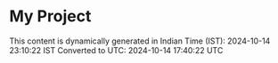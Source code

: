 # My Project

This content is dynamically generated in Indian Time (IST): 2024-10-14 23:10:22 IST
Converted to UTC: 2024-10-14 17:40:22 UTC
